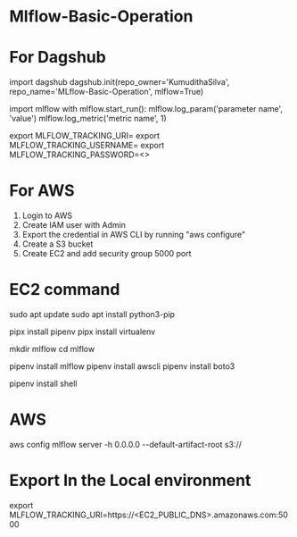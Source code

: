 # Mlflow-Basic-Operation

# For Dagshub

import dagshub
dagshub.init(repo_owner='KumudithaSilva', repo_name='MLflow-Basic-Operation', mlflow=True)

import mlflow
with mlflow.start_run():
mlflow.log_param('parameter name', 'value')
mlflow.log_metric('metric name', 1)

export MLFLOW_TRACKING_URI=<DAGSHUB URL>
export MLFLOW_TRACKING_USERNAME=<DAGSHUB USERNAME>
export MLFLOW_TRACKING_PASSWORD=<<DAGSHUB PASSWORD>>

# For AWS

1. Login to AWS
2. Create IAM user with Admin
3. Export the credential in AWS CLI by running "aws configure"
4. Create a S3 bucket
5. Create EC2 and add security group 5000 port

# EC2 command

sudo apt update
sudo apt install python3-pip

pipx install pipenv
pipx install virtualenv

mkdir mlflow
cd mlflow

pipenv install mlflow
pipenv install awscli
pipenv install boto3

pipenv install shell

# AWS

aws config
mlflow server -h 0.0.0.0 --default-artifact-root s3://<S3 BUCKET NAME>

# Export In the Local environment

export MLFLOW_TRACKING_URI=https://<EC2_PUBLIC_DNS>.amazonaws.com:5000
